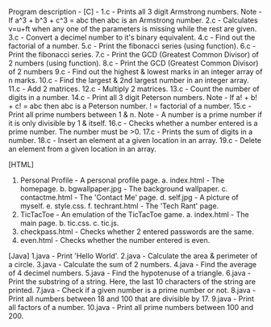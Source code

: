 Program description - 
[C] - 
1.c - Prints all 3 digit Armstrong numbers.
Note - If a^3 + b^3 + c^3 = abc then abc is an Armstrong number.
2.c - Calculates v=u+ft when any one of the parameters is missing while the rest are given.
3.c - Convert a decimel number to it's binary equivalent.
4.c - Find out the factorial of a number.
5.c - Print the fibonacci series (using function).
6.c - Print the fibonacci series.
7.c - Print the GCD (Greatest Common Divisor) of 2 numbers (using function).
8.c - Print the GCD (Greatest Common Divisor) of 2 numbers
9.c - Find out the highest & lowest marks in an integer array of n marks.
10.c - Find the largest & 2nd largest number in an integer array.
11.c - Add 2 matrices.
12.c - Multiply 2 matrices.
13.c - Count the number of digits in a number.
14.c - Print all 3 digit Peterson numbers.
Note - If a! + b! + c! = abc then abc is a Peterson number. ! = factorial of a number.
15.c - Print all prime numbers between 1 & n.
Note - A number is a prime number if it is only divisible by 1 & itself.
16.c - Checks whether a number entered is a prime number. The number must be >0.
17.c - Prints the sum of digits in a number.
18.c - Insert an element at a given location in an array.
19.c - Delete an element from a given location in an array.

[HTML]
1. Personal Profile - A personal profile page.
a. index.html - The homepage.
b. bgwallpaper.jpg - The background wallpaper.
c. contactme.html - The 'Contact Me' page.
d. self.jpg - A picture of myself.
e. style.css.
f. techrant.html - The 'Tech Rant' page.
2. TicTacToe - An emulation of the TicTacToe game.
a. index.html - The main page.
b. tic.css.
c. tic.js.
3. checkpass.html - Checks whether 2 entered passwords are the same.
4. even.html - Checks whether the number entered is even.

[Java]
1.java - Print 'Hello World'.
2.java - Calculate the area & perimeter of a circle.
3.java - Calculate the sum of 2 numbers.
4.java - Find the average of 4 decimel numbers.
5.java - Find the hypotenuse of a triangle.
6.java - Print the substring of a string. Here, the last 10 characters of the string are printed.
7.java - Check if a given number is a prime number or not.
8.java - Print all numbers between 18 and 100 that are divisible by 17.
9.java - Print all factors of a number.
10.java - Print all prime numbers between 100 and 200.